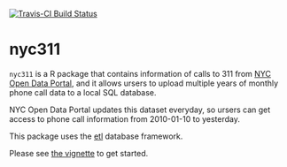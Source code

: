 [![Travis-CI Build Status](https://travis-ci.org/beanumber/nyc311.svg?branch=master)](https://travis-ci.org/beanumber/nyc311)

# nyc311

`nyc311` is a R package that contains information of calls to 311 from [NYC Open Data Portal](https://data.cityofnewyork.us/resource/fhrw-4uyv), and it allows ursers to upload multiple years of monthly phone call data to a local SQL database. 

NYC Open Data Portal updates this dataset everyday, so ursers can get access to phone call information from 2010-01-10 to yesterday.

This package uses the [etl](http://github.com/beanumber/etl) database framework.

Please see [the vignette](https://github.com/beanumber/nyc311/blob/master/vignettes/my-vignette.Rmd) to get started.
